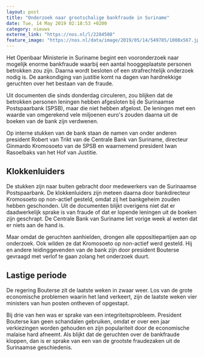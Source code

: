```yaml
---
layout: post
title: "Onderzoek naar grootschalige bankfraude in Suriname"
date: Tue, 14 May 2019 02:18:53 +0200
category: nieuws
externe_link: "https://nos.nl/l/2284508"
feature_image: "https://nos.nl/data/image/2019/05/14/549785/1008x567.jpg"
---
```


<p>Het Openbaar Ministerie in Suriname begint een vooronderzoek naar mogelijk enorme bankfraude waarbij een aantal hooggeplaatste personen betrokken zou zijn. Daarna wordt besloten of een strafrechtelijk onderzoek nodig is. De aankondiging van justitie komt na dagen van hardnekkige geruchten over het bestaan van de fraude.</p>
<p>Uit documenten die sinds donderdag circuleren, zou blijken dat de betrokken personen leningen hebben afgesloten bij de Surinaamse Postspaarbank (SPSB), maar die niet hebben afgelost. De leningen met een waarde van omgerekend vele miljoenen euro's zouden daarna uit de boeken van de bank zijn verdwenen.</p>
<p>Op interne stukken van de bank staan de namen van onder anderen president Robert van Trikt van de Centrale Bank van Suriname, directeur Ginmardo Kromosoeto van de SPSB en waarnemend president Iwan Rasoelbaks van het Hof van Justitie.</p>
<h2>Klokkenluiders</h2>
<p>De stukken zijn naar buiten gebracht door medewerkers van de Surinaamse Postspaarbank. De klokkenluiders zijn meteen daarna door bankdirecteur Kromosoeto op non-actief gesteld, omdat zij het bankgeheim zouden hebben geschonden. Uit de documenten blijkt overigens niet dat er daadwerkelijk sprake is van fraude of dat er lopende leningen uit de boeken zijn geschrapt. De Centrale Bank van Suriname liet vorige week al weten dat er niets aan de hand is.</p>
<p>Maar omdat de geruchten aanhielden, drongen alle oppositiepartijen aan op onderzoek. Ook wilden ze dat Kromosoeto op non-actief werd gesteld. Hij en andere leidinggevenden van de bank zijn door president Bouterse gevraagd met verlof te gaan zolang het onderzoek duurt.</p>
<h2>Lastige periode</h2>
<p>De regering Bouterse zit de laatste weken in zwaar weer. Los van de grote economische problemen waarin het land verkeert, zijn de laatste weken vier ministers van hun posten ontheven of opgestapt.</p>
<p>Bij drie van hen was er sprake van een integriteitsprobleem. President Bouterse kan geen schandalen gebruiken, omdat er over een jaar verkiezingen worden gehouden en zijn populariteit door de economische malaise hard afneemt. Als blijkt dat de geruchten over de bankfraude kloppen, dan is er sprake van een van de grootste fraudezaken uit de Surinaamse geschiedenis.</p>

